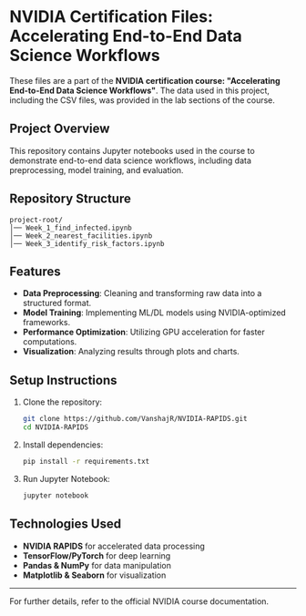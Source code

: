 # NVIDIA Certification Files: Accelerating End-to-End Data Science Workflows

These files are a part of the **NVIDIA certification course: "Accelerating End-to-End Data Science Workflows"**. The data used in this project, including the CSV files, was provided in the lab sections of the course.

## Project Overview

This repository contains Jupyter notebooks used in the course to demonstrate end-to-end data science workflows, including data preprocessing, model training, and evaluation.

## Repository Structure

```
project-root/
│── Week_1_find_infected.ipynb
│── Week_2_nearest_facilities.ipynb
│── Week_3_identify_risk_factors.ipynb
```

## Features

- **Data Preprocessing**: Cleaning and transforming raw data into a structured format.
- **Model Training**: Implementing ML/DL models using NVIDIA-optimized frameworks.
- **Performance Optimization**: Utilizing GPU acceleration for faster computations.
- **Visualization**: Analyzing results through plots and charts.

## Setup Instructions

1. Clone the repository:
   ```bash
   git clone https://github.com/VanshajR/NVIDIA-RAPIDS.git
   cd NVIDIA-RAPIDS
   ```

2. Install dependencies:
   ```bash
   pip install -r requirements.txt
   ```

3. Run Jupyter Notebook:
   ```bash
   jupyter notebook
   ```

## Technologies Used

- **NVIDIA RAPIDS** for accelerated data processing
- **TensorFlow/PyTorch** for deep learning
- **Pandas & NumPy** for data manipulation
- **Matplotlib & Seaborn** for visualization

---

For further details, refer to the official NVIDIA course documentation.
